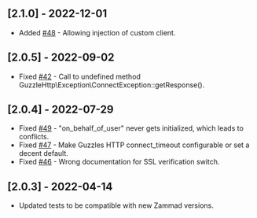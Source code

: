 ## [2.1.0] - 2022-12-01
- Added [#48](https://github.com/zammad/zammad-api-client-php/pull/48) - Allowing injection of custom client.

## [2.0.5] - 2022-09-02
- Fixed [#42](https://github.com/zammad/zammad-api-client-php/issues/42) - Call to undefined method GuzzleHttp\Exception\ConnectException::getResponse().

## [2.0.4] - 2022-07-29
- Fixed [#49](https://github.com/zammad/zammad-api-client-php/issues/49) - "on_behalf_of_user" never gets initialized, which leads to conflicts.
- Fixed [#47](https://github.com/zammad/zammad-api-client-php/issues/47) - Make Guzzles HTTP connect_timeout configurable or set a decent default.
- Fixed [#46](https://github.com/zammad/zammad-api-client-php/issues/46) - Wrong documentation for SSL verification switch.

## [2.0.3] - 2022-04-14
- Updated tests to be compatible with new Zammad versions.